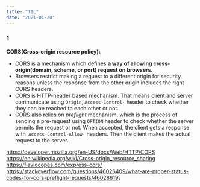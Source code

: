 ```yaml
---
title: "TIL"
date: "2021-01-20"
---
```


### 1
**CORS(Cross-origin resource policy)**\
- CORS is a mechanism which defines **a way of allowing cross-origin(domain, scheme, or port) request on browsers.**
- Browsers restrict making a request to a different origin for security reasons unless the response from the other origin includes the right CORS headers.
- CORS is HTTP-header based mechanism. That means client and server communicate using `Origin`, `Access-Control-` header to check whether they can be reached to each other or not.
- CORS also relies on _preflight_ mechanism, which is the process of sending a pre-request using `OPTION` header to check whether the server permits the request or not. When accepted, the client gets a response with` Access-Control-Allow-` headers. Then the client makes the actual request to the server.

<https://developer.mozilla.org/en-US/docs/Web/HTTP/CORS>\
<https://en.wikipedia.org/wiki/Cross-origin_resource_sharing>\
<https://flaviocopes.com/express-cors/>\
<https://stackoverflow.com/questions/46026409/what-are-proper-status-codes-for-cors-preflight-requests/46028619>\